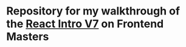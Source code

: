 # Repository for my walkthrough of the [React Intro V7](https://frontendmasters.com/courses/complete-react-v7) on Frontend Masters
